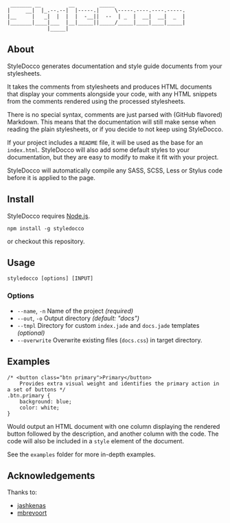      _______ __         __        _____
    |     __|  |_.--.--|  |-----.|     \-----.----.----.-----.
    |__     |   _|  |  |  |  -__||  --  | _  |  __|  __|  _  |
    |_______|____|___  |__|_____||_____/_____|____|____|_____|
                 |_____|


## About

StyleDocco generates documentation and style guide documents from your stylesheets.

It takes the comments from stylesheets and produces HTML documents that display your comments alongside your code, with any HTML snippets from the comments rendered using the processed stylesheets.

There is no special syntax, comments are just parsed with (GitHub flavored) Markdown. This means that the documentation will still make sense when reading the plain stylesheets, or if you decide to not keep using StyleDocco.

If your project includes a `README` file, it will be used as the base for an `index.html`. StyleDocco will also add some default styles to your documentation, but they are easy to modify to make it fit with your project.

StyleDocco will automatically compile any SASS, SCSS, Less or Stylus code before it is applied to the page.


## Install

StyleDocco requires [Node.js](http://nodejs.org).

`npm install -g styledocco`

or checkout this repository.


## Usage

`styledocco [options] [INPUT]`

### Options

 * `--name`, `-n` Name of the project *(required)*
 * `--out`, `-o`  Output directory *(default: "docs")*
 * `--tmpl`       Directory for custom `index.jade` and `docs.jade` templates *(optional)*
 * `--overwrite`  Overwrite existing files (`docs.css`) in target directory.


## Examples

    /* <button class="btn primary">Primary</button>  
        Provides extra visual weight and identifies the primary action in a set of buttons */
    .btn.primary {
        background: blue;
        color: white;
    }

Would output an HTML document with one column displaying the rendered button followed by the description, and another column with the code. The code will also be included in a `style` element of the document.

See the `examples` folder for more in-depth examples.


## Acknowledgements

Thanks to:

 * [jashkenas](https://github.com/jashkenas/docco)
 * [mbrevoort](https://github.com/mbrevoort/docco-husky)
